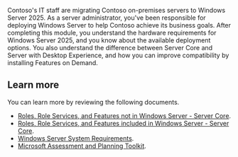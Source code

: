 Contoso's IT staff are migrating Contoso on-premises servers to Windows Server 2025. As a server administrator, you've been responsible for deploying Windows Server to help Contoso achieve its business goals. After completing this module, you understand the hardware requirements for Windows Server 2025, and you know about the available deployment options. You also understand the difference between Server Core and Server with Desktop Experience, and how you can improve compatibility by installing Features on Demand.

## Learn more

You can learn more by reviewing the following documents.

- [Roles, Role Services, and Features not in Windows Server - Server Core](/windows-server/administration/server-core/server-core-removed-roles?azure-portal=true).
- [Roles, Role Services, and Features included in Windows Server - Server Core](/windows-server/administration/server-core/server-core-roles-and-services?azure-portal=true).
- [Windows Server System Requirements](/windows-server/get-started/hardware-requirements).
- [Microsoft Assessment and Planning Toolkit](/previous-versions/bb977556(v=technet.10)?azure-portal=true).

